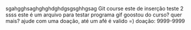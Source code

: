 sgahgghsaghghghdghdgsgsghhgsag
Git course
este de inserção
teste 2 ssss
este é um arquivo para testar programa gif
goostou do curso? quer mais? ajude com uma doação, até um afé é valido =)
doação: 9999-9999

